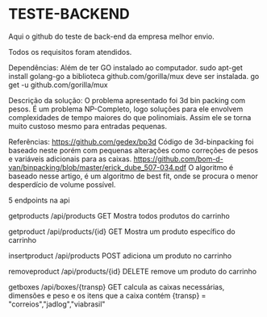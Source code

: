 # TESTE-BACKEND

Aqui o github do teste de back-end da empresa melhor envio.

Todos os requisitos foram atendidos.

Dependências:
Além de ter GO instalado ao computador. sudo apt-get install golang-go
a biblioteca github.com/gorilla/mux deve ser instalada.   go get -u github.com/gorilla/mux

Descrição da solução:
O problema apresentado foi 3d bin packing com pesos. É um problema NP-Completo, logo soluções para ele envolvem complexidades de tempo maiores do que polinomiais. Assim ele se torna muito custoso mesmo para entradas pequenas. 

Referências:
https://github.com/gedex/bp3d Código de 3d-binpacking foi baseado neste porém com pequenas alterações como correções de pesos e variáveis adicionais para as caixas.
https://github.com/bom-d-van/binpacking/blob/master/erick_dube_507-034.pdf
O algoritmo é baseado nesse artigo, é um algoritmo de best fit, onde se procura o menor desperdício de volume possível.

5 endpoints na api

getproducts     /api/products               GET
  Mostra todos produtos do carrinho

getproduct      /api/products/{id}          GET
  Mostra um produto específico do carrinho

insertproduct   /api/products               POST
  adiciona um produto no carrinho

removeproduct   /api/products/{id}          DELETE
  remove um produto do carrinho

getboxes        /api/boxes/{transp}         GET
  calcula as caixas necessárias, dimensões e peso e os itens que a caixa contém
  {transp} = "correios","jadlog","viabrasil"
  
